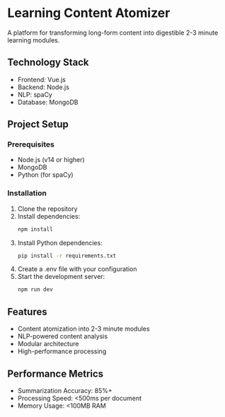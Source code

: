 # Learning Content Atomizer

A platform for transforming long-form content into digestible 2-3 minute learning modules.

## Technology Stack

- Frontend: Vue.js
- Backend: Node.js
- NLP: spaCy
- Database: MongoDB

## Project Setup

### Prerequisites

- Node.js (v14 or higher)
- MongoDB
- Python (for spaCy)

### Installation

1. Clone the repository
2. Install dependencies:
   ```bash
   npm install
   ```
3. Install Python dependencies:
   ```bash
   pip install -r requirements.txt
   ```
4. Create a .env file with your configuration
5. Start the development server:
   ```bash
   npm run dev
   ```

## Features

- Content atomization into 2-3 minute modules
- NLP-powered content analysis
- Modular architecture
- High-performance processing

## Performance Metrics

- Summarization Accuracy: 85%+
- Processing Speed: <500ms per document
- Memory Usage: <100MB RAM
